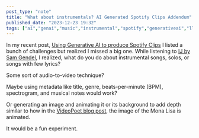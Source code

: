 ```yaml
---
post_type: "note" 
title: "What about instrumentals? AI Generated Spotify Clips Addendum"
published_date: "2023-12-23 19:32"
tags: ["ai","genai","music","instrumental","spotify","generativeai","llm"]
---
```


In my recent post, [Using Generative AI to produce Spotify Clips](/posts/generative-ai-spotify-clips) I listed a bunch of challenges but realized I missed a big one. While listening to [IJ by Sam Gendel](https://www.youtube.com/watch?v=G0CqHxDG74k), I realized, what do you do about instrumental songs, solos, or songs with few lyrics? 

Some sort of audio-to-video technique? 

Maybe using metadata like title, genre, beats-per-minute (BPM), spectrogram, and musical notes would work? 

Or generating an image and animating it or its background to add depth similar to how in the [VideoPoet blog post](https://blog.research.google/2023/12/videopoet-large-language-model-for-zero.html), the image of the Mona Lisa is animated. 

It would be a fun experiment. 